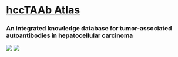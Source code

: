 <h1><a href="http://nscc.zzu.edu.cn/hccTAAb/">hccTAAb Atlas </a></h1>

### An integrated knowledge database for tumor-associated autoantibodies in hepatocellular carcinoma

<img src="https://github.com/tiandongli/hccTAAb/tree/main/www/0_flow diagram.png">

<img src="https://github.com/tiandongli/hccTAAb/blob/main/www/0_flow%20diagram.png">
